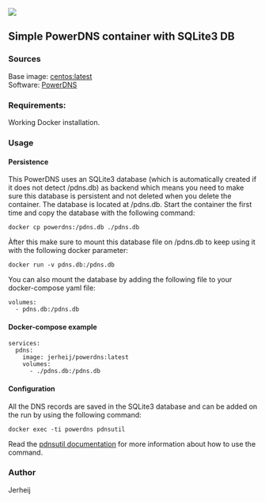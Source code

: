 [![](https://images.microbadger.com/badges/image/jerheij/powerdns.svg)](https://microbadger.com/images/jerheij/powerdns "Get your own image badge on microbadger.com")
## Simple PowerDNS container with SQLite3 DB

### Sources
Base image: [centos:latest](https://hub.docker.com/_/centos)  
Software: [PowerDNS](https://www.powerdns.com/)

### Requirements:
Working Docker installation.

### Usage

#### Persistence

This PowerDNS uses an SQLite3 database (which is automatically created if it does not detect /pdns.db) as backend which means you need to make sure this database is persistent and not deleted when you delete the container. The database is located at /pdns.db. Start the container the first time and copy the database with the following command:
```
docker cp powerdns:/pdns.db ./pdns.db
```
Àfter this make sure to mount this database file on /pdns.db to keep using it with the following docker parameter:
```
docker run -v pdns.db:/pdns.db
```
You can also mount the database by adding the following file to your docker-compose yaml file:
```
volumes:
  - pdns.db:/pdns.db
```

#### Docker-compose example
```
services:
  pdns:
    image: jerheij/powerdns:latest
    volumes:
      - ./pdns.db:/pdns.db
```

#### Configuration
All the DNS records are saved in the SQLite3 database and can be added on the run by using the following command:
```
docker exec -ti powerdns pdnsutil
```
Read the [pdnsutil documentation](https://doc.powerdns.com/authoritative/manpages/pdnsutil.1.html) for more information about how to use the command.

### Author
Jerheij